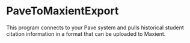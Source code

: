 # PaveToMaxientExport
This program connects to your Pave system and pulls historical student citation information in a format that can be uploaded to Maxient.
